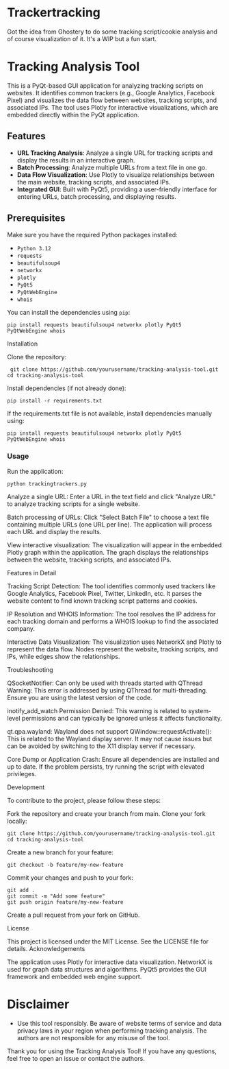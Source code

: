 # Trackertracking
Got the idea from Ghostery to do some tracking script/cookie analysis and of course visualization of it. It's a WIP but a fun start.
# Tracking Analysis Tool

This is a PyQt-based GUI application for analyzing tracking scripts on websites. It identifies common trackers (e.g., Google Analytics, Facebook Pixel) and visualizes the data flow between websites, tracking scripts, and associated IPs. The tool uses Plotly for interactive visualizations, which are embedded directly within the PyQt application.

## Features

- **URL Tracking Analysis**: Analyze a single URL for tracking scripts and display the results in an interactive graph.
- **Batch Processing**: Analyze multiple URLs from a text file in one go.
- **Data Flow Visualization**: Use Plotly to visualize relationships between the main website, tracking scripts, and associated IPs.
- **Integrated GUI**: Built with PyQt5, providing a user-friendly interface for entering URLs, batch processing, and displaying results.

## Prerequisites

Make sure you have the required Python packages installed:

- `Python 3.12`
- `requests`
- `beautifulsoup4`
- `networkx`
- `plotly`
- `PyQt5`
- `PyQtWebEngine`
- `whois`

You can install the dependencies using `pip`:

`pip install requests beautifulsoup4 networkx plotly PyQt5 PyQtWebEngine whois`

Installation

  Clone the repository:

` git clone https://github.com/yourusername/tracking-analysis-tool.git
  cd tracking-analysis-tool`

Install dependencies (if not already done):

`pip install -r requirements.txt`

If the requirements.txt file is not available, install dependencies manually using:

`pip install requests beautifulsoup4 networkx plotly PyQt5 PyQtWebEngine whois`

### Usage

   Run the application:

   `python trackingtrackers.py`

  Analyze a single URL:
        Enter a URL in the text field and click "Analyze URL" to analyze tracking scripts for a single website.

  Batch processing of URLs:
        Click "Select Batch File" to choose a text file containing multiple URLs (one URL per line).
        The application will process each URL and display the results.

  View interactive visualization:
        The visualization will appear in the embedded Plotly graph within the application.
        The graph displays the relationships between the website, tracking scripts, and associated IPs.

Features in Detail

  Tracking Script Detection:
        The tool identifies commonly used trackers like Google Analytics, Facebook Pixel, Twitter, LinkedIn, etc.
        It parses the website content to find known tracking script patterns and cookies.

   IP Resolution and WHOIS Information:
        The tool resolves the IP address for each tracking domain and performs a WHOIS lookup to find the associated company.

  Interactive Data Visualization:
        The visualization uses NetworkX and Plotly to represent the data flow.
        Nodes represent the website, tracking scripts, and IPs, while edges show the relationships.

Troubleshooting

   QSocketNotifier: Can only be used with threads started with QThread Warning:
        This error is addressed by using QThread for multi-threading. Ensure you are using the latest version of the code.

  inotify_add_watch Permission Denied:
        This warning is related to system-level permissions and can typically be ignored unless it affects functionality.

   qt.qpa.wayland: Wayland does not support QWindow::requestActivate():
        This is related to the Wayland display server. It may not cause issues but can be avoided by switching to the X11 display server if necessary.

  Core Dump or Application Crash:
        Ensure all dependencies are installed and up to date. If the problem persists, try running the script with elevated privileges.

Development

To contribute to the project, please follow these steps:

  Fork the repository and create your branch from main.
    Clone your fork locally:

`git clone https://github.com/yourusername/tracking-analysis-tool.git
 cd tracking-analysis-tool`

Create a new branch for your feature:

`git checkout -b feature/my-new-feature`

Commit your changes and push to your fork:

    git add .
    git commit -m "Add some feature"
    git push origin feature/my-new-feature

  Create a pull request from your fork on GitHub.

License

This project is licensed under the MIT License. See the LICENSE file for details.
Acknowledgements

   The application uses Plotly for interactive data visualization.
    NetworkX is used for graph data structures and algorithms.
    PyQt5 provides the GUI framework and embedded web engine support.

# Disclaimer

- Use this tool responsibly. Be aware of website terms of service and data privacy laws in your region when performing tracking analysis. The authors are not responsible for any misuse of the tool.


Thank you for using the Tracking Analysis Tool! If you have any questions, feel free to open an issue or contact the authors.
